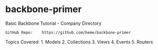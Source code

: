 backbone-primer
===============

Basic Backbone Tutorial - Company Directory

	GitHub Repo:	https://github.com/heme/backbone-primer

 Topics Covered:	1. Models
					2. Collections
					3. Views
					4. Events
					5. Routers